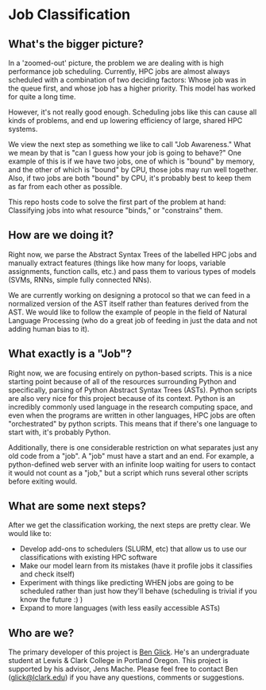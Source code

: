 # Job Classification

## What's the bigger picture?

In a 'zoomed-out' picture, the problem we are dealing with is high performance job scheduling. Currently, HPC jobs are almost always scheduled with a combination of two deciding factors: Whose job was in the queue first, and whose job has a higher priority. This model has worked for quite a long time.

However, it's not really good enough. Scheduling jobs like this can cause all kinds of problems, and end up lowering efficiency of large, shared HPC systems.

We view the next step as something we like to call "Job Awareness." What we mean by that is "can I guess how your job is going to behave?" One example of this is if we have two jobs, one of which is "bound" by memory, and the other of which is "bound" by CPU, those jobs may run well together. Also, if two jobs are both "bound" by CPU, it's probably best to keep them as far from each other as possible. 

This repo hosts code to solve the first part of the problem at hand: Classifying jobs into what resource "binds," or "constrains" them.

## How are we doing it?

Right now, we parse the Abstract Syntax Trees of the labelled HPC jobs and manually extract features (things like how many for loops, variable assignments, function calls, etc.) and pass them to various types of models (SVMs, RNNs, simple fully connected NNs). 

We are currently working on designing a protocol so that we can feed in a normalized version of the AST itself rather than features derived from the AST. We would like to follow the example of people in the field of Natural Language Processing (who do a great job of feeding in just the data and not adding human bias to it).

## What exactly is a "Job"?

Right now, we are focusing entirely on python-based scripts. This is a nice starting point because of all of the resources surrounding Python and specifically, parsing of Python Abstract Syntax Trees (ASTs). Python scripts are also very nice for this project because of its context. Python is an incredibly commonly used language in the research computing space, and even when the programs are written in other languages, HPC jobs are often "orchestrated" by python scripts. This means that if there's one language to start with, it's probably Python.

Additionally, there is one considerable restriction on what separates just any old code from a "job". A "job" must have a start and an end. For example, a python-defined web server with an infinite loop waiting for users to contact it would not count as a "job," but a script which runs several other scripts before exiting would.

## What are some next steps?

After we get the classification working, the next steps are pretty clear. We would like to:

- Develop add-ons to schedulers (SLURM, etc) that allow us to use our classifications with existing HPC software
- Make our model learn from its mistakes (have it profile jobs it classifies and check itself)
- Experiment with things like predicting WHEN jobs are going to be scheduled rather than just how they'll behave (scheduling is trivial if you know the future :) )
- Expand to more languages (with less easily accessible ASTs)

## Who are we?

The primary developer of this project is [Ben Glick](https://glick.cloud). He's an undergraduate student at Lewis & Clark College in Portland Oregon. This project is supported by his advisor, Jens Mache. Please feel free to contact Ben (<glick@lclark.edu>) if you have any questions, comments or suggestions.

